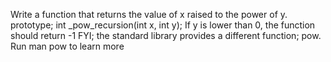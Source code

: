Write a function that returns the value of x raised to the power of y. prototype; int _pow_recursion(int x, int y); If y is lower than 0, the function should return -1 FYI; the standard library provides a different function; pow. Run man pow to learn more
